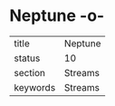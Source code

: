 # Neptune -o-


|          |             |
| -------- | ----------- |
| title    | Neptune     | 
| status   | 10          |
| section  | Streams     |
| keywords | Streams     |





